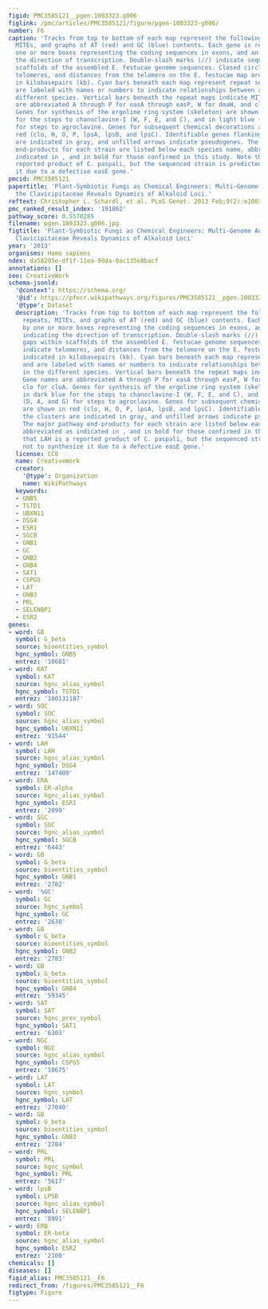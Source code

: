 ```yaml
---
figid: PMC3585121__pgen.1003323.g006
figlink: /pmc/articles/PMC3585121/figure/pgen-1003323-g006/
number: F6
caption: 'Tracks from top to bottom of each map represent the following: genes, repeats,
  MITEs, and graphs of AT (red) and GC (blue) contents. Each gene is represented by
  one or more boxes representing the coding sequences in exons, and an arrow indicating
  the direction of transcription. Double-slash marks (//) indicate sequence gaps within
  scaffolds of the assembled E. festucae genome sequences. Closed circles indicate
  telomeres, and distances from the telomere on the E. festucae map are indicated
  in kilobasepairs (kb). Cyan bars beneath each map represent repeat sequences, and
  are labeled with names or numbers to indicate relationships between repeats in the
  different species. Vertical bars beneath the repeat maps indicate MITEs. Gene names
  are abbreviated A through P for easA through easP, W for dmaW, and clo for cloA.
  Genes for synthesis of the ergoline ring system (skeleton) are shown in dark blue
  for the steps to chanoclavine-I (W, F, E, and C), and in light blue (D, A, and G)
  for steps to agroclavine. Genes for subsequent chemical decorations are shown in
  red (clo, H, O, P, lpsA, lpsB, and lpsC). Identifiable genes flanking the clusters
  are indicated in gray, and unfilled arrows indicate pseudogenes. The major pathway
  end-products for each strain are listed below each species name, abbreviated as
  indicated in , and in bold for those confirmed in this study. Note that LAH is a
  reported product of C. paspali, but the sequenced strain is predicted not to synthesize
  it due to a defective easE gene.'
pmcid: PMC3585121
papertitle: 'Plant-Symbiotic Fungi as Chemical Engineers: Multi-Genome Analysis of
  the Clavicipitaceae Reveals Dynamics of Alkaloid Loci.'
reftext: Christopher L. Schardl, et al. PLoS Genet. 2013 Feb;9(2):e1003323.
pmc_ranked_result_index: '191862'
pathway_score: 0.5570285
filename: pgen.1003323.g006.jpg
figtitle: 'Plant-Symbiotic Fungi as Chemical Engineers: Multi-Genome Analysis of the
  Clavicipitaceae Reveals Dynamics of Alkaloid Loci'
year: '2013'
organisms: Homo sapiens
ndex: da58205e-df1f-11ea-99da-0ac135e8bacf
annotations: []
seo: CreativeWork
schema-jsonld:
  '@context': https://schema.org/
  '@id': https://pfocr.wikipathways.org/figures/PMC3585121__pgen.1003323.g006.html
  '@type': Dataset
  description: 'Tracks from top to bottom of each map represent the following: genes,
    repeats, MITEs, and graphs of AT (red) and GC (blue) contents. Each gene is represented
    by one or more boxes representing the coding sequences in exons, and an arrow
    indicating the direction of transcription. Double-slash marks (//) indicate sequence
    gaps within scaffolds of the assembled E. festucae genome sequences. Closed circles
    indicate telomeres, and distances from the telomere on the E. festucae map are
    indicated in kilobasepairs (kb). Cyan bars beneath each map represent repeat sequences,
    and are labeled with names or numbers to indicate relationships between repeats
    in the different species. Vertical bars beneath the repeat maps indicate MITEs.
    Gene names are abbreviated A through P for easA through easP, W for dmaW, and
    clo for cloA. Genes for synthesis of the ergoline ring system (skeleton) are shown
    in dark blue for the steps to chanoclavine-I (W, F, E, and C), and in light blue
    (D, A, and G) for steps to agroclavine. Genes for subsequent chemical decorations
    are shown in red (clo, H, O, P, lpsA, lpsB, and lpsC). Identifiable genes flanking
    the clusters are indicated in gray, and unfilled arrows indicate pseudogenes.
    The major pathway end-products for each strain are listed below each species name,
    abbreviated as indicated in , and in bold for those confirmed in this study. Note
    that LAH is a reported product of C. paspali, but the sequenced strain is predicted
    not to synthesize it due to a defective easE gene.'
  license: CC0
  name: CreativeWork
  creator:
    '@type': Organization
    name: WikiPathways
  keywords:
  - GNB5
  - TSTD1
  - UBXN11
  - DSG4
  - ESR1
  - SGCB
  - GNB1
  - GC
  - GNB2
  - GNB4
  - SAT1
  - CSPG5
  - LAT
  - GNB3
  - PRL
  - SELENBP1
  - ESR2
genes:
- word: GB
  symbol: G_beta
  source: bioentities_symbol
  hgnc_symbol: GNB5
  entrez: '10681'
- word: KAT
  symbol: KAT
  source: hgnc_alias_symbol
  hgnc_symbol: TSTD1
  entrez: '100131187'
- word: SOC
  symbol: SOC
  source: hgnc_alias_symbol
  hgnc_symbol: UBXN11
  entrez: '91544'
- word: LAH
  symbol: LAH
  source: hgnc_alias_symbol
  hgnc_symbol: DSG4
  entrez: '147409'
- word: ERA
  symbol: ER-alpha
  source: hgnc_alias_symbol
  hgnc_symbol: ESR1
  entrez: '2099'
- word: SGC
  symbol: SGC
  source: hgnc_alias_symbol
  hgnc_symbol: SGCB
  entrez: '6443'
- word: GB
  symbol: G_beta
  source: bioentities_symbol
  hgnc_symbol: GNB1
  entrez: '2782'
- word: '%GC'
  symbol: GC
  source: hgnc_symbol
  hgnc_symbol: GC
  entrez: '2638'
- word: GB
  symbol: G_beta
  source: bioentities_symbol
  hgnc_symbol: GNB2
  entrez: '2783'
- word: GB
  symbol: G_beta
  source: bioentities_symbol
  hgnc_symbol: GNB4
  entrez: '59345'
- word: SAT
  symbol: SAT
  source: hgnc_prev_symbol
  hgnc_symbol: SAT1
  entrez: '6303'
- word: NGC
  symbol: NGC
  source: hgnc_alias_symbol
  hgnc_symbol: CSPG5
  entrez: '10675'
- word: LAT
  symbol: LAT
  source: hgnc_symbol
  hgnc_symbol: LAT
  entrez: '27040'
- word: GB
  symbol: G_beta
  source: bioentities_symbol
  hgnc_symbol: GNB3
  entrez: '2784'
- word: PRL
  symbol: PRL
  source: hgnc_symbol
  hgnc_symbol: PRL
  entrez: '5617'
- word: lpsB
  symbol: LPSB
  source: hgnc_alias_symbol
  hgnc_symbol: SELENBP1
  entrez: '8991'
- word: ERB
  symbol: ER-beta
  source: hgnc_alias_symbol
  hgnc_symbol: ESR2
  entrez: '2100'
chemicals: []
diseases: []
figid_alias: PMC3585121__F6
redirect_from: /figures/PMC3585121__F6
figtype: Figure
---
```

